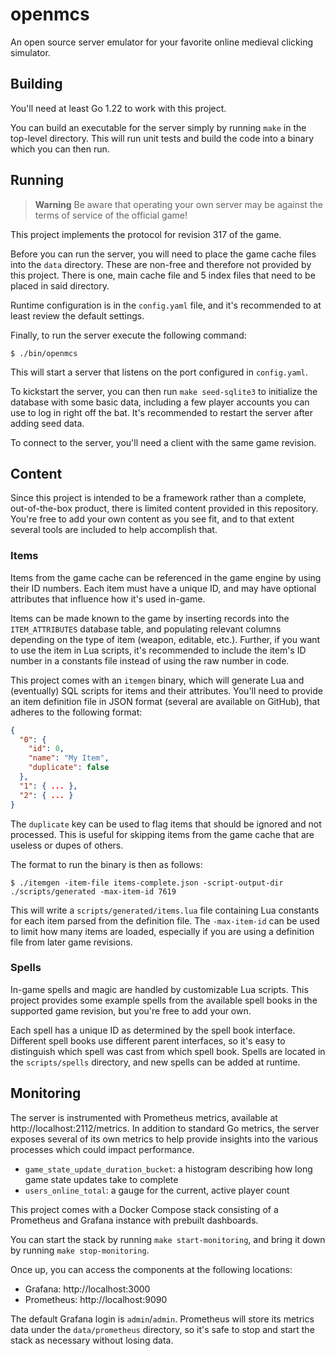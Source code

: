 # openmcs

An open source server emulator for your favorite online medieval clicking simulator.

## Building

You'll need at least Go 1.22 to work with this project.

You can build an executable for the server simply by running `make` in the top-level directory. This will run unit tests
and build the code into a binary which you can then run.

## Running

> **Warning**
> Be aware that operating your own server may be against the terms of service of the official game!

This project implements the protocol for revision 317 of the game.

Before you can run the server, you will need to place the game cache files into the `data` directory. These are non-free
and therefore not provided by this project. There is one, main cache file and 5 index files that need to be placed in
said directory.

Runtime configuration is in the `config.yaml` file, and it's recommended to at least review the default settings.

Finally, to run the server execute the following command:

`$ ./bin/openmcs`

This will start a server that listens on the port configured in `config.yaml`.

To kickstart the server, you can then run `make seed-sqlite3` to initialize the database with some basic data, including
a few player accounts you can use to log in right off the bat. It's recommended to restart the server after adding
seed data.

To connect to the server, you'll need a client with the same game revision.

## Content

Since this project is intended to be a framework rather than a complete, out-of-the-box product, there is limited
content provided in this repository. You're free to add your own content as you see fit, and to that extent several
tools are included to help accomplish that.

### Items

Items from the game cache can be referenced in the game engine by using their ID numbers. Each item must have a unique
ID, and may have optional attributes that influence how it's used in-game.

Items can be made known to the game by inserting records into the `ITEM_ATTRIBUTES` database table, and populating
relevant columns depending on the type of item (weapon, editable, etc.). Further, if you want to use the item in Lua
scripts, it's recommended to include the item's ID number in a constants file instead of using the raw number in code.

This project comes with an `itemgen` binary, which will generate Lua and (eventually) SQL scripts for items and their 
attributes. You'll need to provide an item definition file in JSON format (several are available on GitHub), that 
adheres to the following format:

```json
{
  "0": {
    "id": 0,
    "name": "My Item",
    "duplicate": false
  },
  "1": { ... },
  "2": { ... }
}
```

The `duplicate` key can be used to flag items that should be ignored and not processed. This is useful for skipping
items from the game cache that are useless or dupes of others.

The format to run the binary is then as follows:

`$ ./itemgen -item-file items-complete.json -script-output-dir ./scripts/generated -max-item-id 7619`

This will write a `scripts/generated/items.lua` file containing Lua constants for each item parsed from the definition
file. The `-max-item-id` can be used to limit how many items are loaded, especially if you are using a definition file
from later game revisions.

### Spells

In-game spells and magic are handled by customizable Lua scripts. This project provides some example spells from the
available spell books in the supported game revision, but you're free to add your own.

Each spell has a unique ID as determined by the spell book interface. Different spell books use different parent
interfaces, so it's easy to distinguish which spell was cast from which spell book. Spells are located in the 
`scripts/spells` directory, and new spells can be added at runtime.

## Monitoring

The server is instrumented with Prometheus metrics, available at http://localhost:2112/metrics. In addition to standard
Go metrics, the server exposes several of its own metrics to help provide insights into the various processes which
could impact performance.

* `game_state_update_duration_bucket`: a histogram describing how long game state updates take to complete
* `users_online_total`: a gauge for the current, active player count

This project comes with a Docker Compose stack consisting of a Prometheus and Grafana instance with prebuilt dashboards.

You can start the stack by running `make start-monitoring`, and bring it down by running `make stop-monitoring`. 

Once up, you can access the components at the following locations:

* Grafana: http://localhost:3000
* Prometheus: http://localhost:9090

The default Grafana login is `admin`/`admin`. Prometheus will store its metrics data under the `data/prometheus` 
directory, so it's safe to stop and start the stack as necessary without losing data.
